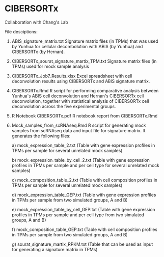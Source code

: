 # CIBERSORTx
Collaboration with Chang's Lab

File desciptions:

1) ABIS_signature_matrix.txt
  Signature matrix files (in TPMs) that was used by Yunhua for cellular decombolution with ABIS (by Yunhua) and CIBERSORTx (by Hernan).

2) CIBERSORTx_sourat_signature_martix_TPM.txt
  Signature matrix files (in TPMs) used for mock sample analysis

3) CIBERSORTx_Job7_Results.xlsx
  Excel spreadsheet with cell deconvolution results using CIBERSORTx and ABIS signature matrix.
  
4) CIBERSORTx.Rmd
  R script for performing comparative analysis between Yunhua's ABIS cell deconvolution and Hernan's CIBERSORTx cell deconvolution, together with statistical analysis of CIBERSORTx cell deconvolution across the five experimental groups. 

5) R Notebook CIBERSORTx.pdf
  R notebook report from CIBERSORTx.Rmd
  
6) Mock_samples_from_scRNAseq.Rmd
  R script for generating mock samples from scRNAseq data and input file for signature matrix. It generates the following files:
  
    a) mock_expression_table_2.txt (Table with gene expression profiles in TPMs per sample for several unrelated mock samples)
    
    b) mock_expression_table_by_cell_2.txt (Table with gene expression profiles in TPMs per sample and per cell type for several unrelated mock samples)
    
    c) mock_composition_table_2.txt (Table with cell composition profiles in TPMs per sample for several unrelated mock samples)
    
    d) mock_expression_table_GEP.txt (Table with gene expression profiles in TPMs per sample from two simulated groups, A and B)
    
    e) mock_expression_table_by_cell_GEP.txt (Table with gene expression profiles in TPMs per sample and per cell type from two simulated groups, A and B)
    
    f) mock_composition_table_GEP.txt (Table with cell composition profiles in TPMs per sample from two simulated groups, A and B)
    
    g) sourat_signature_martix_RPKM.txt (Table that can be used as input for generating a signature matrix in TPMs)
